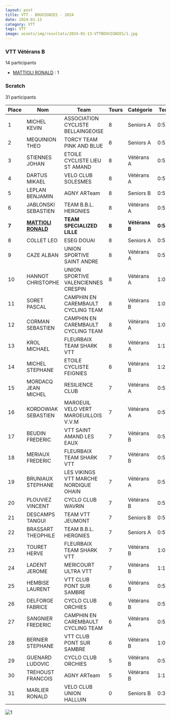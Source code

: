 ```yaml
---
layout: post
title: VTT - BOUVIGNIES - 2024
date: 2024-01-13
category: VTT
tags: VTT
image: assets/img/resultats/2024-01-13-VTTBOUVIGNIES/1.jpg
---
```


### VTT Vétérans B
14 participants
- [MATTIOLI RONALD](https://teamspecializedlille.cc/coureurs/mattiolironald) : 1

### Scratch
31 participants

| Place | Nom | Team | Tours | Catégorie | Temps |
|---|---|---|---|---|---|
| 1 | MICHEL KEVIN | ASSOCIATION CYCLISTE BELLAINGEOISE | 8 | Seniors A | 0:54:16 | 
| 2 | MEQUINION THEO | TORCY TEAM PINK AND BLUE | 8 | Seniors A | 0:56:39 | 
| 3 | STIENNES JOHAN | ETOILE CYCLISTE LIEU ST AMAND | 8 | Vétérans A | 0:57:11 | 
| 4 | DARTUS MIKAEL | VELO CLUB SOLESMES | 8 | Vétérans A | 0:57:12 | 
| 5 | LEPLAN BENJAMIN | AGNY ARTeam | 8 | Seniors B | 0:58:6 | 
| 6 | JABLONSKI SEBASTIEN | TEAM B.B.L. HERGNIES | 8 | Vétérans A | 0:58:53 | 
| **7** | **[MATTIOLI RONALD](https://teamspecializedlille.cc/coureurs/mattiolironald)** | **TEAM SPECIALIZED LILLE** | **8** | **Vétérans B** | **0:58:57** | 
| 8 | COLLET LEO | ESEG DOUAI | 8 | Seniors A | 0:59:0 | 
| 9 | CAZE ALBAN | UNION SPORTIVE SAINT ANDRE | 8 | Vétérans A | 0:59:28 | 
| 10 | HANNOT CHRISTOPHE | UNION SPORTIVE VALENCIENNES CRESPIN | 8 | Vétérans A | 1:0:0 | 
| 11 | SORET PASCAL | CAMPHIN EN CAREMBAULT CYCLING TEAM | 8 | Vétérans B | 1:0:22 | 
| 12 | CORMAN SEBASTIEN | CAMPHIN EN CAREMBAULT CYCLING TEAM | 8 | Vétérans A | 1:0:29 | 
| 13 | KROL MICHAEL | FLEURBAIX TEAM SHARK VTT | 8 | Vétérans A | 1:1:42 | 
| 14 | MICHEL STEPHANE | ETOILE CYCLISTE FEIGNIES | 8 | Vétérans B | 1:2:19 | 
| 15 | MORDACQ JEAN MICHEL | RESILIENCE CLUB | 7 | Vétérans A | 0:54:20 | 
| 16 | KORDOWIAK SEBASTIEN | MAROEUIL VELO VERT MAROEUILLOIS V.V.M | 7 | Vétérans A | 0:55:37 | 
| 17 | BEUDIN FREDERIC | VTT SAINT AMAND LES EAUX | 7 | Vétérans B | 0:55:41 | 
| 18 | MERIAUX FREDERIC | FLEURBAIX TEAM SHARK VTT | 7 | Vétérans B | 0:56:5 | 
| 19 | BRUNIAUX STEPHANE | LES VIKINGS VTT MARCHE NORDIQUE OHAIN | 7 | Vétérans A | 0:57:9 | 
| 20 | PLOUVIEZ VINCENT | CYCLO CLUB WAVRIN | 7 | Vétérans B | 0:58:14 | 
| 21 | DESCAMPS TANGUI | TEAM VTT JEUMONT | 7 | Seniors B | 0:58:49 | 
| 22 | BRASSART THEOPHILE | TEAM B.B.L. HERGNIES | 7 | Seniors A | 0:59:12 | 
| 23 | TOURET HERVE | FLEURBAIX TEAM SHARK VTT | 7 | Vétérans B | 1:0:11 | 
| 24 | LADENT JEROME | MERICOURT ULTRA VTT | 7 | Vétérans B | 1:1:18 | 
| 25 | HEMBISE LAURENT | VTT  CLUB PONT SUR SAMBRE | 6 | Vétérans B | 0:54:16 | 
| 26 | DELFORGE FABRICE | CYCLO CLUB ORCHIES | 6 | Vétérans B | 0:54:17 | 
| 27 | SANGNIER FREDERIC | CAMPHIN EN CAREMBAULT CYCLING TEAM | 6 | Vétérans A | 0:55:7 | 
| 28 | BERNIER STEPHANE | VTT  CLUB PONT SUR SAMBRE | 6 | Vétérans B | 1:0:13 | 
| 29 | GUENARD LUDOVIC | CYCLO CLUB ORCHIES | 5 | Vétérans B | 0:57:32 | 
| 30 | TREHOUST FRANCOIS | AGNY ARTeam | 5 | Vétérans B | 1:1:20 | 
| 31 | MARLIER RONALD | VELO CLUB UNION HALLUIN | 0 | Seniors B | 0:38:53 | 

![1](http://teamspecializedlille.github.io/assets/img/resultats/2024-01-13-VTTBOUVIGNIES/1.jpg)